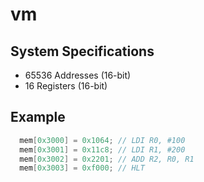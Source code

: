 # vm

## System Specifications
- 65536 Addresses (16-bit)
- 16 Registers (16-bit)

## Example
```c
  mem[0x3000] = 0x1064; // LDI R0, #100
  mem[0x3001] = 0x11c8; // LDI R1, #200
  mem[0x3002] = 0x2201; // ADD R2, R0, R1
  mem[0x3003] = 0xf000; // HLT
```
